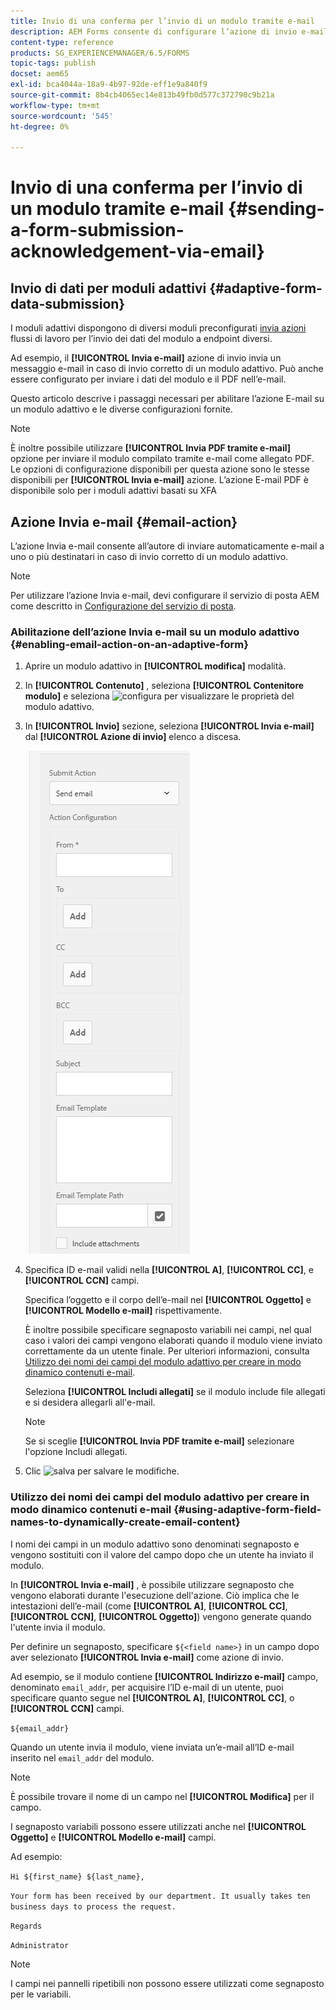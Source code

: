 ```yaml
---
title: Invio di una conferma per l’invio di un modulo tramite e-mail
description: AEM Forms consente di configurare l’azione di invio e-mail che invia una conferma a un utente al momento dell’invio del modulo.
content-type: reference
products: SG_EXPERIENCEMANAGER/6.5/FORMS
topic-tags: publish
docset: aem65
exl-id: bca4044a-18a9-4b97-92de-eff1e9a840f9
source-git-commit: 8b4cb4065ec14e813b49fb0d577c372790c9b21a
workflow-type: tm+mt
source-wordcount: '545'
ht-degree: 0%

---
```


# Invio di una conferma per l’invio di un modulo tramite e-mail {#sending-a-form-submission-acknowledgement-via-email}

## Invio di dati per moduli adattivi {#adaptive-form-data-submission}

I moduli adattivi dispongono di diversi moduli preconfigurati [invia azioni](../../forms/using/configuring-submit-actions.md) flussi di lavoro per l’invio dei dati del modulo a endpoint diversi.

Ad esempio, il **[!UICONTROL Invia e-mail]** azione di invio invia un messaggio e-mail in caso di invio corretto di un modulo adattivo. Può anche essere configurato per inviare i dati del modulo e il PDF nell’e-mail.

Questo articolo descrive i passaggi necessari per abilitare l’azione E-mail su un modulo adattivo e le diverse configurazioni fornite.

>[!NOTE]
>
>È inoltre possibile utilizzare **[!UICONTROL Invia PDF tramite e-mail]** opzione per inviare il modulo compilato tramite e-mail come allegato PDF. Le opzioni di configurazione disponibili per questa azione sono le stesse disponibili per **[!UICONTROL Invia e-mail]** azione. L’azione E-mail PDF è disponibile solo per i moduli adattivi basati su XFA

## Azione Invia e-mail {#email-action}

L’azione Invia e-mail consente all’autore di inviare automaticamente e-mail a uno o più destinatari in caso di invio corretto di un modulo adattivo.

>[!NOTE]
>
>Per utilizzare l’azione Invia e-mail, devi configurare il servizio di posta AEM come descritto in [Configurazione del servizio di posta](/help/sites-administering/notification.md#configuring-the-mail-service).

### Abilitazione dell’azione Invia e-mail su un modulo adattivo {#enabling-email-action-on-an-adaptive-form}

1. Aprire un modulo adattivo in **[!UICONTROL modifica]** modalità.

1. In **[!UICONTROL Contenuto]** , seleziona **[!UICONTROL Contenitore modulo]** e seleziona ![configura](assets/configure-icon.svg) per visualizzare le proprietà del modulo adattivo.

1. In **[!UICONTROL Invio]** sezione, seleziona **[!UICONTROL Invia e-mail]** dal **[!UICONTROL Azione di invio]** elenco a discesa.

   ![Inviare azioni](assets/submission-actions.png)

1. Specifica ID e-mail validi nella **[!UICONTROL A]**, **[!UICONTROL CC]**, e **[!UICONTROL CCN]** campi.

   Specifica l’oggetto e il corpo dell’e-mail nel **[!UICONTROL Oggetto]** e **[!UICONTROL Modello e-mail]** rispettivamente.

   È inoltre possibile specificare segnaposto variabili nei campi, nel qual caso i valori dei campi vengono elaborati quando il modulo viene inviato correttamente da un utente finale. Per ulteriori informazioni, consulta [Utilizzo dei nomi dei campi del modulo adattivo per creare in modo dinamico contenuti e-mail](../../forms/using/form-submission-receipt-via-email.md#p-using-adaptive-form-field-names-to-dynamically-create-email-content-p).

   Seleziona **[!UICONTROL Includi allegati]** se il modulo include file allegati e si desidera allegarli all&#39;e-mail.

   >[!NOTE]
   >
   >Se si sceglie **[!UICONTROL Invia PDF tramite e-mail]** selezionare l&#39;opzione Includi allegati.

1. Clic ![salva](assets/save_icon.svg) per salvare le modifiche.

### Utilizzo dei nomi dei campi del modulo adattivo per creare in modo dinamico contenuti e-mail {#using-adaptive-form-field-names-to-dynamically-create-email-content}

I nomi dei campi in un modulo adattivo sono denominati segnaposto e vengono sostituiti con il valore del campo dopo che un utente ha inviato il modulo.

In **[!UICONTROL Invia e-mail]** , è possibile utilizzare segnaposto che vengono elaborati durante l&#39;esecuzione dell&#39;azione. Ciò implica che le intestazioni dell’e-mail (come **[!UICONTROL A]**, **[!UICONTROL CC]**, **[!UICONTROL CCN]**, **[!UICONTROL Oggetto]**) vengono generate quando l&#39;utente invia il modulo.

Per definire un segnaposto, specificare `${<field name>}` in un campo dopo aver selezionato **[!UICONTROL Invia e-mail]** come azione di invio.

Ad esempio, se il modulo contiene **[!UICONTROL Indirizzo e-mail]** campo, denominato `email_addr`, per acquisire l’ID e-mail di un utente, puoi specificare quanto segue nel **[!UICONTROL A]**, **[!UICONTROL CC]**, o **[!UICONTROL CCN]** campi.

`${email_addr}`

Quando un utente invia il modulo, viene inviata un’e-mail all’ID e-mail inserito nel `email_addr` del modulo.

>[!NOTE]
>
>È possibile trovare il nome di un campo nel **[!UICONTROL Modifica]** per il campo.

I segnaposto variabili possono essere utilizzati anche nel **[!UICONTROL Oggetto]** e **[!UICONTROL Modello e-mail]** campi.

Ad esempio:

`Hi ${first_name} ${last_name},`

`Your form has been received by our department. It usually takes ten business days to process the request.`

`Regards`

`Administrator`

>[!NOTE]
>
>I campi nei pannelli ripetibili non possono essere utilizzati come segnaposto per le variabili.
